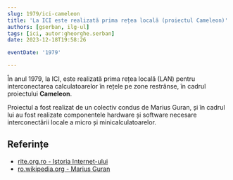 ```yaml
---
slug: 1979/ici-cameleon
title: 'La ICI este realizată prima rețea locală (proiectul Cameleon)'
authors: [gserban, ilg-ul]
tags: [ici, autor:gheorghe.serban]
date: 2023-12-18T19:58:26

eventDate: '1979'

---
```


În anul 1979, la ICI, este realizată prima rețea locală (LAN) pentru interconectarea
calculatoarelor în rețele pe zone restrânse, în cadrul proiectului **Cameleon**.

<!-- truncate -->

Proiectul a fost realizat de un colectiv condus de Marius Guran, și în
cadrul lui au fost realizate componentele hardware și software necesare
interconectării locale a micro și minicalculatoarelor.

## Referințe

- [rite.org.ro - Istoria Internet-ului](https://rite.org.ro/istoria-internetului/)
- [ro.wikipedia.org - Marius Guran](https://ro.wikipedia.org/wiki/Marius_Guran)
